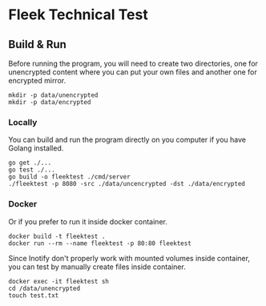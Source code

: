 # Fleek Technical Test

## Build & Run

Before running the program, you will need to create two directories, one for unencrypted content where you can put your own files and another one for encrypted mirror.

```shell script
mkdir -p data/unencrypted
mkdir -p data/encrypted
```

### Locally

You can build and run the program directly on you computer if you have Golang installed.

```shell script
go get ./...
go test ./...
go build -o fleektest ./cmd/server
./fleektest -p 8080 -src ./data/uncencrypted -dst ./data/encrypted
```

### Docker

Or if you prefer to run it inside docker container.

```shell script
docker build -t fleektest .
docker run --rm --name fleektest -p 80:80 fleektest
```

Since Inotify don't properly work with mounted volumes inside container, you can test by manually create files inside container.

```shell script
docker exec -it fleektest sh
cd /data/unencrypted
touch test.txt
```